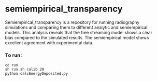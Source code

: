 # semiempirical_transparency

Semiempirical_transparency is a repository for running radiography simulations and comparing them to different analytic and semiempirical models. This analysis reveals that the free streaming model shows a clear bias compared to the simulated results. The semiempirical model shows excellent agreement with experimental data.

### To run:
```console
cd run
sh run.sh calib 20
python calcEnergyDeposited.py
```
